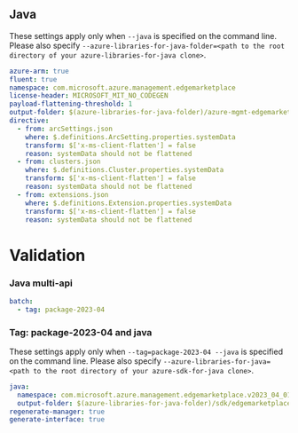 ## Java

These settings apply only when `--java` is specified on the command line.
Please also specify `--azure-libraries-for-java-folder=<path to the root directory of your azure-libraries-for-java clone>`.

``` yaml $(java)
azure-arm: true
fluent: true
namespace: com.microsoft.azure.management.edgemarketplace
license-header: MICROSOFT_MIT_NO_CODEGEN
payload-flattening-threshold: 1
output-folder: $(azure-libraries-for-java-folder)/azure-mgmt-edgemarketplace
directive:
  - from: arcSettings.json
    where: $.definitions.ArcSetting.properties.systemData
    transform: $['x-ms-client-flatten'] = false
    reason: systemData should not be flattened
  - from: clusters.json
    where: $.definitions.Cluster.properties.systemData
    transform: $['x-ms-client-flatten'] = false
    reason: systemData should not be flattened
  - from: extensions.json
    where: $.definitions.Extension.properties.systemData
    transform: $['x-ms-client-flatten'] = false
    reason: systemData should not be flattened
```

# Validation


### Java multi-api

``` yaml $(java) && $(multiapi)
batch:
  - tag: package-2023-04
```

### Tag: package-2023-04 and java

These settings apply only when `--tag=package-2023-04 --java` is specified on the command line.
Please also specify `--azure-libraries-for-java=<path to the root directory of your azure-sdk-for-java clone>`.

``` yaml $(tag) == 'package-2023-04' && $(java) && $(multiapi)
java:
  namespace: com.microsoft.azure.management.edgemarketplace.v2023_04_01_preview
  output-folder: $(azure-libraries-for-java-folder)/sdk/edgemarketplace/mgmt-v2023_04_01_preview
regenerate-manager: true
generate-interface: true
```
